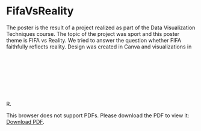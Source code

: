 # FifaVsReality
The poster is the result of a project realized as part of the Data Visualization Techniques course. The topic of the project was sport and this poster theme is FIFA vs Reality. We tried to answer the question whether FIFA faithfully reflects reality. Design was created in Canva and visualizations in R.
<object data="(https://github.com/wozniakw2002/FifaVsReality/blob/main/Poster.pdf)" type="application/pdf" width="700px" height="700px">
    <embed src="https://github.com/wozniakw2002/FifaVsReality/blob/main/Poster.pdf">
        <p>This browser does not support PDFs. Please download the PDF to view it: <a href="https://github.com/wozniakw2002/FifaVsReality/blob/main/Poster.pdf">Download PDF</a>.</p>
    </embed>
</object>
